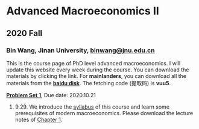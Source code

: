 # Advanced Macroeconomics II
## 2020 Fall
### Bin Wang, Jinan University, binwang@jnu.edu.cn

This is the course page of PhD level advanced macroeconomics. I will update this website every week during the course. You can download the materials by clicking the link. For **mainlanders**, you can download all the materials from the **[baidu disk](https://pan.baidu.com/s/14f3cBrECsJonpOJlfrmVRA)**. The fetching code (提取码) is **vuu5**.

**[Problem Set 1](https://github.com/binwangwork/phdmacro/blob/gh/PS1.pdf)**, Due date: 2020.10.21

1. 9.29. We introduce the [syllabus](https://github.com/binwangwork/phdmacro/blob/gh/syllabus.pdf) of this course and learn some prerequisites of modern macroeconomics. Please download the lecture notes of [Chapter 1](https://github.com/binwangwork/phdmacro/blob/gh/chapter%201.pdf).
